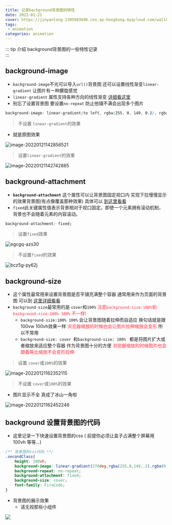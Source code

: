 ```yaml
---
title: 记录background背景图的特性
date: 2022-01-21
cover: https://jinyanlong-1305883696.cos.ap-hongkong.myqcloud.com/wallhaven-6o7z77.jpg
tags:
 - animation
categories: animation
---
```


::: tip 介绍
background背景图的一些特性记录<br>
:::

<!-- more -->

## background-image 

* `background-image`不光可以导入`url()`背景图  还可以设置线性渐变`linear-gradient` 让图片有一种朦胧感觉
* `linear-gradient` 属性支持各种方向的线性渐变 [详细看这里](https://developer.mozilla.org/zh-CN/docs/Web/CSS/gradient/linear-gradient())
* 别忘了设置背景图 要设置`no-repeat` 防止他铺不满会出现多个图片

```css
background-image: linear-gradient(to left, rgba(255, 0, 149, 0.2), rgba(0, 247, 255, 0.2)), url(https://jinyanlong-1305883696.cos.ap-hongkong.myqcloud.com/gaitubao_background_oeuhe7_webp.webp) no-repeat;
```

> 不设置 `linear-gradient`的效果 

* 就是原图效果

![image-20220121142856521](https://jinyanlong-1305883696.cos.ap-hongkong.myqcloud.com/image-20220121142856521.png)

> 设置`linear-gradient`的效果

![image-20220121142742885](https://jinyanlong-1305883696.cos.ap-hongkong.myqcloud.com/image-20220121142742885.png)

## background-attachment

* **`background-attachment`** 这个属性可以让背景图固定视口内 实现下拉慢慢显示的效果背景图(有点像覆盖那种效果) 具体可以 [到这里看看](https://developer.mozilla.org/zh-CN/docs/Web/CSS/background-attachment)
* `fixed`此关键属性值表示背景相对于视口固定。即使一个元素拥有滚动机制，背景也不会随着元素的内容滚动。

```css
background-attachment: fixed;
```

> 设置`fixed`效果

![egcgq-azs30](https://jinyanlong-1305883696.cos.ap-hongkong.myqcloud.com/egcgq-azs30.gif)

> 不设置`fixed`的效果

![bcz5g-py62j](https://jinyanlong-1305883696.cos.ap-hongkong.myqcloud.com/bcz5g-py62j.gif)

## background-size

* 这个属性最常用来设置背景图是否平铺充满整个容器 通常用来作为页面的背景图 可以到 [这里详细看看](https://developer.mozilla.org/zh-CN/docs/Web/CSS/background-size)
* `background-size`最常用的是 `cover`和`100%` <font color =#ff3040>注意`background-size:100%`和`background-size:100% 100%`  不一样!</font>
  * `background-size:100% 100%` 会让背景图随着拉伸而自适应 换句话就是跟100vw 100vh效果一样 <font color =#ff3040>浏览器缩放的时候也会让图片拉伸缩放会变形</font> 所以不常用
  * `background-size: cover `和`background-size: 100% ` 都是将图片扩大或者缩放来适应整个容器 作为背景图十分的方便   <font color =#ff3040>浏览器缩放的时候图片也会跟着等比缩放不会变形拉伸</font> 

> 设置 `cover`或`100%`的效果

![image-20220121162352115](https://jinyanlong-1305883696.cos.ap-hongkong.myqcloud.com/image-20220121162352115.png)

> 不设置 `cover`或`100%`的效果

* 图片显示不全 真成了冰山一角啦

![image-20220121162452246](https://jinyanlong-1305883696.cos.ap-hongkong.myqcloud.com/image-20220121162452246.png)

## background 设置背景图的代码

* 这里记录一下快速设置背景图的css ( 前提你必须让盒子占满整个屏幕用100vh 等等...)

```css
/** 背景图的css代码 **/
.secondClass{
    height: 100vh;
    background-image: linear-gradient(270deg,rgba(255,0,149,.2),rgba(0,247,255,.2)),url(https://jinyanlong-1305883696.cos.ap-hongkong.myqcloud.com/gaitubao_background_oeuhe7_webp.webp);
    background-repeat: no-repeat;
    background-attachment: fixed;
    background-size: cover;
    font-family: FiraCode;
}
```

* 背景图的展示效果
  * 请无视那些小组件

![](https://jinyanlong-1305883696.cos.ap-hongkong.myqcloud.com/image-20220121162855958.png)

